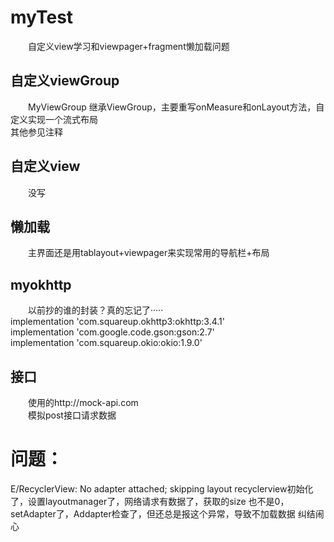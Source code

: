 # myTest
&emsp;&emsp;自定义view学习和viewpager+fragment懒加载问题


## 自定义viewGroup
&emsp;&emsp;MyViewGroup 继承ViewGroup，主要重写onMeasure和onLayout方法，自定义实现一个流式布局<br>
其他参见注释

## 自定义view
&emsp;&emsp;没写
## 懒加载
&emsp;&emsp;主界面还是用tablayout+viewpager来实现常用的导航栏+布局
## myokhttp
&emsp;&emsp;以前抄的谁的封装？真的忘记了·····<br>
    implementation 'com.squareup.okhttp3:okhttp:3.4.1'<br>
    implementation 'com.google.code.gson:gson:2.7'<br>
    implementation 'com.squareup.okio:okio:1.9.0'<br>
## 接口
&emsp;&emsp;使用的http://mock-api.com<br>
&emsp;&emsp;模拟post接口请求数据

# 问题：
E/RecyclerView: No adapter attached; skipping layout
recyclerview初始化了，设置layoutmanager了，网络请求有数据了，获取的size 也不是0，setAdapter了，Addapter检查了，但还总是报这个异常，导致不加载数据
纠结闹心

